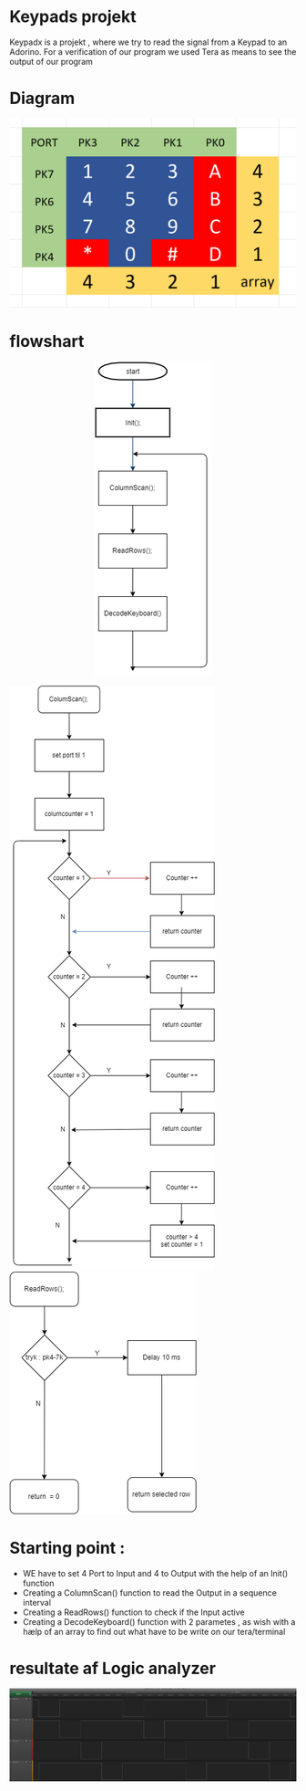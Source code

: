 # Keypads projekt

Keypadx is a projekt , where we try to read the signal from a Keypad to an Adorino.
For a verification of our program we used Tera as means to see the output of our program

# Diagram

![diagram](Diagram.PNG)

# flowshart

<p align="center">
  <img src="maindiagram.png">
</p>


![column flow](Columnflow.png)  ![read flow](Readrowflow.png) 

# Starting point :

- WE have to set 4 Port to Input and 4 to Output with the help of an Init() function 
- Creating a ColumnScan() function to read the Output in a sequence interval
- Creating a ReadRows() function to check if the Input active
- Creating a DecodeKeyboard() function with 2 parametes , as wish with a hælp of an array to find out what have to be write on our tera/terminal



# resultate af Logic analyzer

![logic billede](Udklip.PNG)



